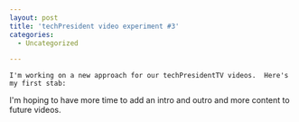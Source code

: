 ```yaml
---
layout: post
title: 'techPresident video experiment #3'
categories:
  - Uncategorized

---
```



    I'm working on a new approach for our techPresidentTV videos.  Here's my first stab:




I'm hoping to have more time to add an intro and outro and more content to future videos.
  
